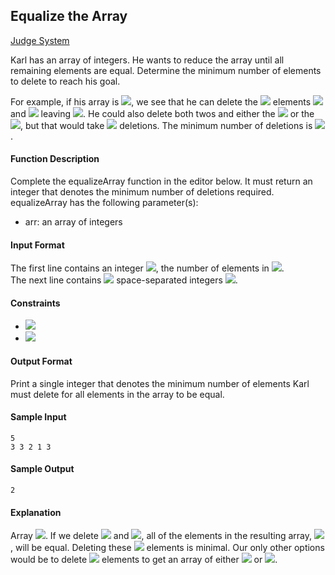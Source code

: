 ## Equalize the Array

[Judge System](https://www.hackerrank.com/challenges/equality-in-a-array/problem)

Karl has an array of integers. He wants to reduce the array until all remaining elements are equal. Determine the minimum number of elements to delete to reach his goal.

For example, if his array is <img src="https://latex.codecogs.com/svg.latex?\Large&space;arr=[1,2,2,3]">, we see that he can delete the <img src="https://latex.codecogs.com/svg.latex?\Large&space;2"> elements <img src="https://latex.codecogs.com/svg.latex?\Large&space;1"> and <img src="https://latex.codecogs.com/svg.latex?\Large&space;3"> leaving <img src="https://latex.codecogs.com/svg.latex?\Large&space;arr=[2,2]">. He could also delete both twos and either the <img src="https://latex.codecogs.com/svg.latex?\Large&space;1"> or the <img src="https://latex.codecogs.com/svg.latex?\Large&space;3">, but that would take <img src="https://latex.codecogs.com/svg.latex?\Large&space;3"> deletions. The minimum number of deletions is <img src="https://latex.codecogs.com/svg.latex?\Large&space;2">.

#### Function Description

Complete the equalizeArray function in the editor below. It must return an integer that denotes the minimum number of deletions required.<br>
equalizeArray has the following parameter(s):
- arr: an array of integers

#### Input Format

The first line contains an integer <img src="https://latex.codecogs.com/svg.latex?\Large&space;n">, the number of elements in <img src="https://latex.codecogs.com/svg.latex?\Large&space;arr[i]">.<br>
The next line contains <img src="https://latex.codecogs.com/svg.latex?\Large&space;n"> space-separated integers <img src="https://latex.codecogs.com/svg.latex?\Large&space;arr[i]">.

#### Constraints

- <img src="https://latex.codecogs.com/svg.latex?\Large&space;1\le{n}\le{100}">
- <img src="https://latex.codecogs.com/svg.latex?\Large&space;1\le{arr[i]\le{100}}">

#### Output Format

Print a single integer that denotes the minimum number of elements Karl must delete for all elements in the array to be equal.

#### Sample Input
```
5
3 3 2 1 3
```
#### Sample Output
```
2
```
#### Explanation
Array <img src="https://latex.codecogs.com/svg.latex?\Large&space;arr=[3,3,2,1,3]">. If we delete <img src="https://latex.codecogs.com/svg.latex?\Large&space;arr[2]=2"> and <img src="https://latex.codecogs.com/svg.latex?\Large&space;arr[3]=1">, all of the elements in the resulting array, <img src="https://latex.codecogs.com/svg.latex?\Large&space;A'=[3,3,3]">, will be equal. Deleting these <img src="https://latex.codecogs.com/svg.latex?\Large&space;2"> elements is minimal. Our only other options would be to delete <img src="https://latex.codecogs.com/svg.latex?\Large&space;4"> elements to get an array of either <img src="https://latex.codecogs.com/svg.latex?\Large&space;[1]"> or <img src="https://latex.codecogs.com/svg.latex?\Large&space;[2]">.
